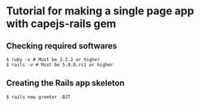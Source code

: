 # Tutorial for making a single page app with capejs-rails gem

## Checking required softwares

```text
$ ruby -v # Must be 2.2.2 or higher
$ rails -v # Must be 5.0.0.rc1 or higher
```

## Creating the Rails app skeleton

```text
$ rails new greeter -BJT
```
